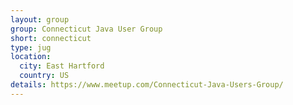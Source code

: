 ```yaml
---
layout: group
group: Connecticut Java User Group
short: connecticut
type: jug
location:
  city: East Hartford
  country: US
details: https://www.meetup.com/Connecticut-Java-Users-Group/
---
```

